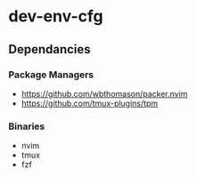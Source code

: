 # dev-env-cfg

## Dependancies
### Package Managers
 * https://github.com/wbthomason/packer.nvim
 * https://github.com/tmux-plugins/tpm

### Binaries
 * nvim
 * tmux
 * fzf
